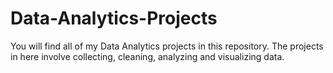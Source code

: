 # Data-Analytics-Projects 


You will find all of my Data Analytics projects in this repository. The projects in here involve collecting, cleaning, analyzing and visualizing data.
